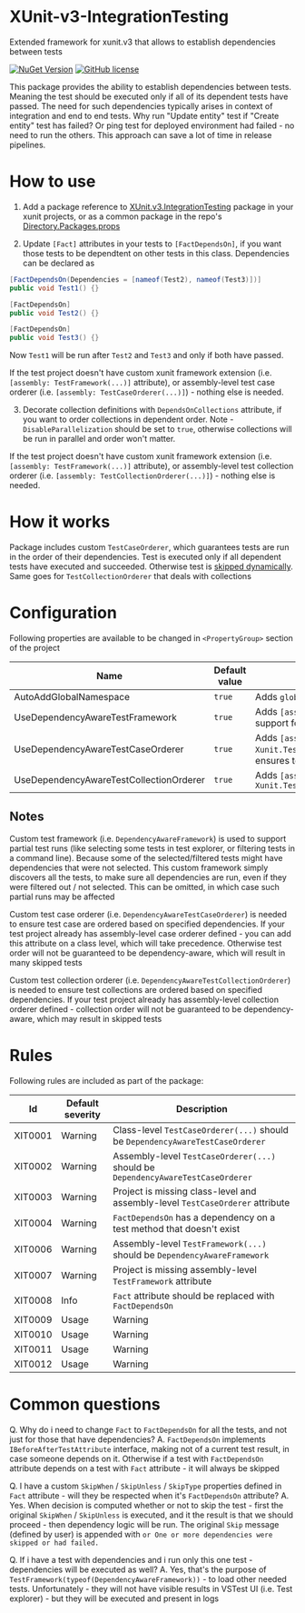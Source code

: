 <WIP>

# XUnit-v3-IntegrationTesting
Extended framework for xunit.v3 that allows to establish dependencies between tests

[![NuGet Version](https://img.shields.io/nuget/vpre/xunit.v3.integrationtesting.svg)](https://www.nuget.org/packages/xunit.v3.integrationtesting)
[![GitHub license](https://img.shields.io/github/license/olstakh/XUnit-v3-IntegrationTesting.svg)](https://github.com/olstakh/XUnit-v3-IntegrationTesting/blob/main/LICENSE)

This package provides the ability to establish dependencies between tests. Meaning the test should be executed only if all of its dependent tests have passed. The need for such dependencies typically arises in context of integration and end to end tests. Why run "Update entity" test if "Create entity" test has failed? Or ping test for deployed environment had failed - no need to run the others. This approach can save a lot of time in release pipelines.

# How to use

1. Add a package reference to [XUnit.v3.IntegrationTesting](https://www.nuget.org/xunit.v3.integrationTesting) package in your xunit projects, or as a common package in the repo's [Directory.Packages.props](https://github.com/olstakh/XUnit-v3-IntegrationTesting/blob/main/Directory.Build.props)

2. Update `[Fact]` attributes in your tests to `[FactDependsOn]`, if you want those tests to be dependtent on other tests in this class. Dependencies can be declared as 

```csharp
[FactDependsOn(Dependencies = [nameof(Test2), nameof(Test3)])]
public void Test1() {}

[FactDependsOn]
public void Test2() {}

[FactDependsOn]
public void Test3() {}
```
Now `Test1` will be run after `Test2` and `Test3` and only if both have passed.

If the test project doesn't have custom xunit framework extension (i.e. `[assembly: TestFramework(...)]` attribute), or assembly-level test case orderer (i.e. `[assembly: TestCaseOrderer(...)]`) - nothing else is needed.

3. Decorate collection definitions with `DependsOnCollections` attribute, if you want to order collections in dependent order. Note - `DisableParallelization` should be set to `true`, otherwise collections will be run in parallel and order won't matter.

If the test project doesn't have custom xunit framework extension (i.e. `[assembly: TestFramework(...)]` attribute), or assembly-level test collection orderer (i.e. `[assembly: TestCollectionOrderer(...)]`) - nothing else is needed.

# How it works
Package includes custom `TestCaseOrderer`, which guarantees tests are run in the order of their dependencies. Test is executed only if all dependent tests have executed and succeeded. Otherwise test is [skipped dynamically](https://xunit.net/docs/getting-started/v3/whats-new#dynamically-skippable-tests). Same goes for `TestCollectionOrderer` that deals with collections

# Configuration

Following properties are available to be changed in `<PropertyGroup>` section of the project

| Name | Default value | Description |
|------|---------------|-------------|
| AutoAddGlobalNamespace | `true` | Adds `global using Xunit.v3.IntegrationTesting;` to the project |
| UseDependencyAwareTestFramework | `true` | Adds `[assembly: Xunit.TestFramework(Xunit.v3.IntegrationTesting.DependencyAwareFramework)]`. This adds support for filtered test runs |
| UseDependencyAwareTestCaseOrderer | `true` | Adds `[assembly: Xunit.TestCaseOrderer(typeof(Xunit.v3.IntegrationTesting.DependencyAwareTestCaseOrderer))]`. This ensures test ordering based on provided dependencies |
| UseDependencyAwareTestCollectionOrderer | `true` | Adds `[assembly: Xunit.TestCollectionOrderer(typeof(Xunit.v3.IntegrationTesting.DependencyAwareTestCollectionOrderer))]` |

## Notes
Custom test framework (i.e. `DependencyAwareFramework`) is used to support partial test runs (like selecting some tests in test explorer, or filtering tests in a command line). Because some of the selected/filtered tests might have dependencies that were not selected. This custom framework simply discovers all the tests, to make sure all dependencies are run, even if they were filtered out / not selected. This can be omitted, in which case such partial runs may be affected

Custom test case orderer (i.e. `DependencyAwareTestCaseOrderer`) is needed to ensure test case are ordered based on specified dependencies. If your test project already has assembly-level case orderer defined - you can add this attribute on a class level, which will take precedence. Otherwise test order will not be guaranteed to be dependency-aware, which will result in many skipped tests

Custom test collection orderer (i.e. `DependencyAwareTestCollectionOrderer`) is needed to ensure test collections are ordered based on specified dependencies. If your test project already has assembly-level collection orderer defined - collection order will not be guaranteed to be dependency-aware, which may result in skipped tests

# Rules

Following rules are included as part of the package:

| Id      | Default severity | Description |
|---------|------------------|-------------|
| XIT0001 | Warning | Class-level `TestCaseOrderer(...)` should be `DependencyAwareTestCaseOrderer` |
| XIT0002 | Warning | Assembly-level `TestCaseOrderer(...)` should be `DependencyAwareTestCaseOrderer` |
| XIT0003 | Warning | Project is missing class-level and assembly-level `TestCaseOrderer` attribute |
| XIT0004 | Warning | `FactDependsOn` has a dependency on a test method that doesn't exist |
| XIT0006 | Warning | Assembly-level `TestFramework(...)` should be `DependencyAwareFramework` |
| XIT0007 | Warning | Project is missing assembly-level `TestFramework` attribute |
| XIT0008 | Info | `Fact` attribute should be replaced with `FactDependsOn` |
| XIT0009 | Usage | Warning | Apply `DependsOnCollections` attribute only to collection definitions |
| XIT0010 | Usage | Warning | `CollectionDefinition` with `DependsOnCollections` must have `DisableParallelization` set to `true` |
| XIT0011 | Usage | Warning | `DependsOnCollections` attribute requires assembly-level `TestCollectionOrderer` |
| XIT0012 | Usage | Warning | `DependsOnCollections` attribute requires assembly-level `TestCollectionOrderer` to be `DependencyAwareTestCollectionOrderer` to respect test dependencies |

# Common questions

Q. Why do i need to change `Fact` to `FactDependsOn` for all the tests, and not just for those that have dependencies?
A. `FactDependsOn` implements `IBeforeAfterTestAttribute` interface, making not of a current test result, in case someone depends on it. Otherwise if a test with `FactDependsOn` attribute depends on a test with `Fact` attribute - it will always be skipped

Q. I have a custom `SkipWhen` / `SkipUnless` / `SkipType` properties defined in `Fact` attribute - will they be respected when it's `FactDependsOn` attribute?
A. Yes. When decision is computed whether or not to skip the test - first the original `SkipWhen` / `SkipUnless` is executed, and it the result is that we should proceed - then dependency logic will be run. The original `Skip` message (defined by user) is appended with `or One or more dependencies were skipped or had failed.`

Q. If i have a test with dependencies and i run only this one test - dependencies will be executed as well?
A. Yes, that's the purpose of `TestFramework(typeof(DependencyAwareFramework))` - to load other needed tests. Unfortunately - they will not have visible results in VSTest UI (i.e. Test explorer) - but they will be executed and present in logs
